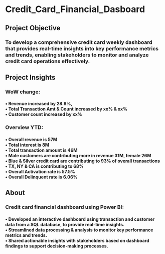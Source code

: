 # Credit_Card_Financial_Dasboard
<h2>Project Objective</h2>
<h3>To develop a comprehensive credit
card weekly dashboard that
provides real-time insights into key
performance metrics and trends,
enabling stakeholders to monitor
and analyze credit card operations
effectively.</h3>
<h2>Project Insights</h2>
<h3>WoW change:</h3>
<h4>
• Revenue increased by 28.8%,<br>
• Total Transaction Amt & Count increased by xx% & xx%<br>
• Customer count increased by xx%<br>
</h4>
<h3>Overview YTD:</h3>
<h4>• Overall revenue is 57M<br>
• Total interest is 8M<br>
• Total transaction amount is 46M<br>
• Male customers are contributing more in revenue 31M, female 26M<br>
• Blue & Silver credit card are contributing to 93% of overall
transactions<br>
• TX, NY & CA is contributing to 68%<br>
• Overall Activation rate is 57.5%<br>
• Overall Delinquent rate is 6.06%</h4>
<h2>About</h2>
<h3>Credit card financial dashboard using Power BI:</h3>
<h4>• Developed an interactive dashboard using
transaction and customer data from a SQL database,
to provide real-time insights.<br>
• Streamlined data processing & analysis to monitor
key performance metrics and trends.<br>
• Shared actionable insights with stakeholders based
on dashboard findings to support decision-making
processes.</h4>
